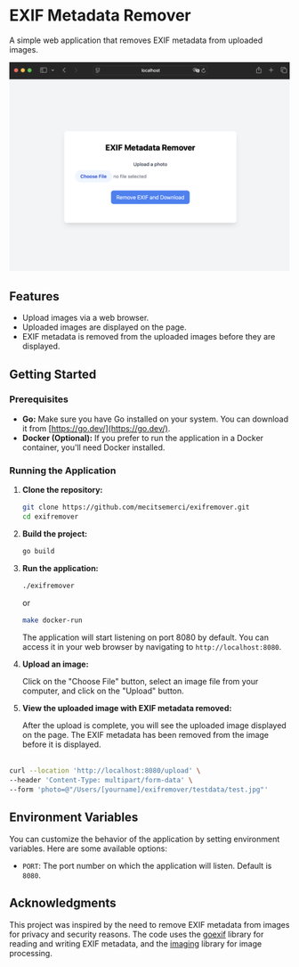 # EXIF Metadata Remover

A simple web application that removes EXIF metadata from uploaded images.

![Preview of the application](/views/img/app.png)

## Features

* Upload images via a web browser.
* Uploaded images are displayed on the page.
* EXIF metadata is removed from the uploaded images before they are displayed.

## Getting Started

### Prerequisites

* **Go:** Make sure you have Go installed on your system. You can download it from [https://go.dev/](https://go.dev/).
* **Docker (Optional):** If you prefer to run the application in a Docker container, you'll need Docker installed.

### Running the Application

1. **Clone the repository:**

   ```bash
   git clone https://github.com/mecitsemerci/exifremover.git
   cd exifremover
   ```

2. **Build the project:**

   ```bash
   go build
   ```

3. **Run the application:**

   ```bash
   ./exifremover
   ```

    or


    ```bash
    make docker-run
    ```

   The application will start listening on port 8080 by default. You can access it in your web browser by navigating to `http://localhost:8080`.

4. **Upload an image:**

   Click on the "Choose File" button, select an image file from your computer, and click on the "Upload" button.

5. **View the uploaded image with EXIF metadata removed:**

   After the upload is complete, you will see the uploaded image displayed on the page. The EXIF metadata has been removed from the image before it is displayed.

```bash

curl --location 'http://localhost:8080/upload' \
--header 'Content-Type: multipart/form-data' \
--form 'photo=@"/Users/[yourname]/exifremover/testdata/test.jpg"'

```

## Environment Variables

You can customize the behavior of the application by setting environment variables. Here are some available options:

- `PORT`: The port number on which the application will listen. Default is `8080`.

## Acknowledgments

This project was inspired by the need to remove EXIF metadata from images for privacy and security reasons. The code uses the [goexif](https://github.com/rwcarlsen/goexif) library for reading and writing EXIF metadata, and the [imaging](https://github.com/disintegration/imaging) library for image processing.